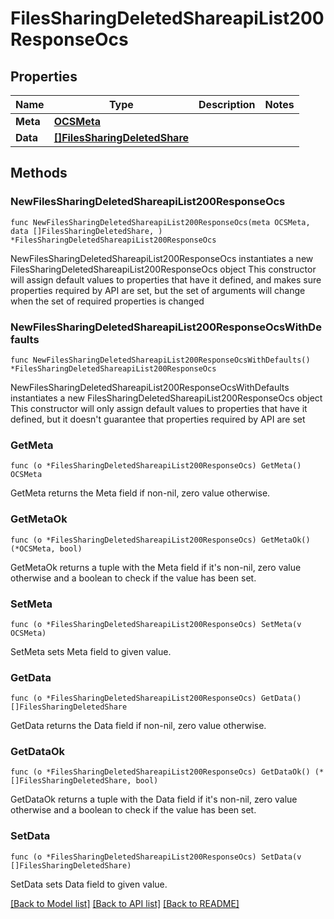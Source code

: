 # FilesSharingDeletedShareapiList200ResponseOcs

## Properties

Name | Type | Description | Notes
------------ | ------------- | ------------- | -------------
**Meta** | [**OCSMeta**](OCSMeta.md) |  | 
**Data** | [**[]FilesSharingDeletedShare**](FilesSharingDeletedShare.md) |  | 

## Methods

### NewFilesSharingDeletedShareapiList200ResponseOcs

`func NewFilesSharingDeletedShareapiList200ResponseOcs(meta OCSMeta, data []FilesSharingDeletedShare, ) *FilesSharingDeletedShareapiList200ResponseOcs`

NewFilesSharingDeletedShareapiList200ResponseOcs instantiates a new FilesSharingDeletedShareapiList200ResponseOcs object
This constructor will assign default values to properties that have it defined,
and makes sure properties required by API are set, but the set of arguments
will change when the set of required properties is changed

### NewFilesSharingDeletedShareapiList200ResponseOcsWithDefaults

`func NewFilesSharingDeletedShareapiList200ResponseOcsWithDefaults() *FilesSharingDeletedShareapiList200ResponseOcs`

NewFilesSharingDeletedShareapiList200ResponseOcsWithDefaults instantiates a new FilesSharingDeletedShareapiList200ResponseOcs object
This constructor will only assign default values to properties that have it defined,
but it doesn't guarantee that properties required by API are set

### GetMeta

`func (o *FilesSharingDeletedShareapiList200ResponseOcs) GetMeta() OCSMeta`

GetMeta returns the Meta field if non-nil, zero value otherwise.

### GetMetaOk

`func (o *FilesSharingDeletedShareapiList200ResponseOcs) GetMetaOk() (*OCSMeta, bool)`

GetMetaOk returns a tuple with the Meta field if it's non-nil, zero value otherwise
and a boolean to check if the value has been set.

### SetMeta

`func (o *FilesSharingDeletedShareapiList200ResponseOcs) SetMeta(v OCSMeta)`

SetMeta sets Meta field to given value.


### GetData

`func (o *FilesSharingDeletedShareapiList200ResponseOcs) GetData() []FilesSharingDeletedShare`

GetData returns the Data field if non-nil, zero value otherwise.

### GetDataOk

`func (o *FilesSharingDeletedShareapiList200ResponseOcs) GetDataOk() (*[]FilesSharingDeletedShare, bool)`

GetDataOk returns a tuple with the Data field if it's non-nil, zero value otherwise
and a boolean to check if the value has been set.

### SetData

`func (o *FilesSharingDeletedShareapiList200ResponseOcs) SetData(v []FilesSharingDeletedShare)`

SetData sets Data field to given value.



[[Back to Model list]](../README.md#documentation-for-models) [[Back to API list]](../README.md#documentation-for-api-endpoints) [[Back to README]](../README.md)


